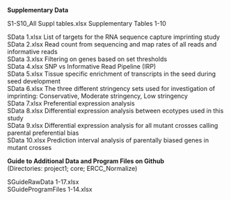 <b>Supplementary Data</b>

S1-S10_All Suppl tables.xlsx  Supplementary Tables 1-10 <br> 

SData 1.xlsx  List of targets for the RNA sequence capture imprinting study <br> 
SData 2.xlsx  Read count from sequencing and map rates of all reads and informative reads <br> 
SData 3.xlsx  Filtering on genes based on set thresholds <br> 
SData 4.xlsx  SNP vs Informative Read Pipeline (IRP) <br>
SData 5.xlsx  Tissue specific enrichment of transcripts in the seed during seed development <br>
SData 6.xlsx  The three different stringency sets used for investigation of imprinting: Conservative, Moderate stringency, Low stringency  <br>
SData 7.xlsx  Preferential expression analysis <br>
SData 8.xlsx  Differential expression analysis between ecotypes used in this study <br>
SData 9.xlsx  Differential expression analysis for all mutant crosses calling parental preferential bias <br>
SData 10.xlsx  Prediction interval analysis of parentally biased genes in mutant crosses <br>


<b>Guide to Additional Data and Program Files on Github</b><br>
(Directories: project1; core; ERCC_Normalize)<br>

SGuideRawData 1-17.xlsx<br>
SGuideProgramFiles 1-14.xlsx

